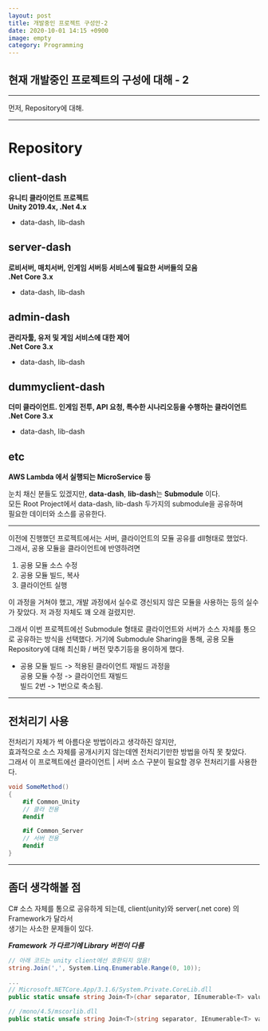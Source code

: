 ```yaml
---
layout: post
title: 개발중인 프로젝트 구성안-2
date: 2020-10-01 14:15 +0900
image: empty
category: Programming
---
```


## 현재 개발중인 프로젝트의 구성에 대해 - 2

---


먼저, Repository에 대해.  

---
# Repository
## client-dash
**유니티 클라이언트 프로젝트**  
**Unity 2019.4x, .Net 4.x**
 * data-dash, lib-dash

## server-dash
**로비서버, 매치서버, 인게임 서버등 서비스에 필요한 서버들의 모음**  
**.Net Core 3.x**
 * data-dash, lib-dash

## admin-dash
**관리자툴, 유저 및 게임 서비스에 대한 제어**  
**.Net Core 3.x**
 * data-dash, lib-dash

## dummyclient-dash
**더미 클라이언트. 인게임 전투, API 요청, 특수한 시나리오등을 수행하는 클라이언트**  
**.Net Core 3.x**
 * data-dash, lib-dash

## etc
**AWS Lambda 에서 실행되는 MicroService 등**
<br>

눈치 채신 분들도 있겠지만, **data-dash**, **lib-dash**는 **Submodule** 이다.  
모든 Root Project에서 data-dash, lib-dash 두가지의 submodule을 공유하며   
필요한 데이터와 소스를 공유한다.  

---
이전에 진행했던 프로젝트에서는 서버, 클라이언트의 모듈 공유를 dll형태로 했었다.  
그래서, 공용 모듈을 클라이언트에 반영하려면  
1. 공용 모듈 소스 수정
2. 공용 모듈 빌드, 복사
3. 클라이언트 실행

이 과정을 거쳐야 했고, 개발 과정에서 실수로 갱신되지 않은 모듈을 사용하는 등의
실수가 잦았다. 저 과정 자체도 꽤 오래 걸렸지만.

그래서 이번 프로젝트에선 Submodule 형태로 클라이언트와 서버가 소스 자체를
통으로 공유하는 방식을 선택했다. 거기에 Submodule Sharing을 통해, 공용 모듈
Repository에 대해 최신화 / 버전 맞추기등을 용이하게 했다.

*  공용 모듈 빌드 -> 적용된 클라이언트 재빌드 과정을  
   공용 모듈 수정 -> 클라이언트 재빌드  
   빌드 2번 -> 1번으로 축소됨.

---
## 전처리기 사용
전처리기 자체가 썩 아름다운 방법이라고 생각하진 않지만,  
효과적으로 소스 자체를 공개시키지 않는데엔 전처리기만한 방법을 아직 못 찾았다.  
그래서 이 프로젝트에선 클라이언트 | 서버 소스 구분이 필요할 경우 전처리기를 사용한다.
```csharp
void SomeMethod()
{
    #if Common_Unity
    // 클라 전용
    #endif

    #if Common_Server
    // 서버 전용
    #endif
}
```
---
## 좀더 생각해볼 점
C# 소스 자체를 통으로 공유하게 되는데, client(unity)와 server(.net core) 의 
Framework가 달라서  
생기는 사소한 문제들이 있다.

***Framework 가 다르기에 Library 버전이 다름***
```csharp
// 아래 코드는 unity client에선 호환되지 않음!
string.Join(',', System.Linq.Enumerable.Range(0, 10));

...
// Microsoft.NETCore.App/3.1.6/System.Private.CoreLib.dll
public static unsafe string Join<T>(char separator, IEnumerable<T> values) => string.JoinCore<T>(&separator, 1, values);

// /mono/4.5/mscorlib.dll
public static unsafe string Join<T>(string separator, IEnumerable<T> values)
```